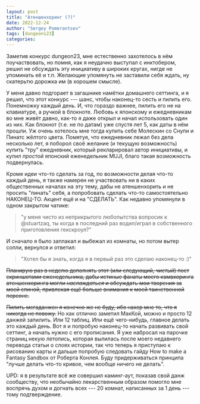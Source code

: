 ```yaml
---
layout: post
title: "Атеншенхоринг (?)"
date: 2022-12-24
author: "Sergey Pomerantsev"
tags: [dungeons23]
categories:
---
```


Заметив конкурс dungeon23, мне естественно захотелось в нём поучаствовать, но помня, как я неудачно выступал с инктобером, решил не обсуждать эту инициативу в широких кругах, нигде не упоминать её и т.п. Желающие упомянуть не заставили себя ждать, ну скатерьтю дорожка им (в хорошем смысле).

У меня давно подгорает в загашнике намётки домашнего сеттинга, и я решил, что этот конкурс --- шанс, чтобы наконец-то сесть и пилить его. Понемножку каждый день. И, что гораздо важнее, пилить его не на клавиатуре, а ручкой в блокноте. Любовь к японскому и ежедневникам во мне живёт давно, как-то я даже открыл и начал использовать один из них. Как блокнот (т.е. не по датам) уже спустя лет 5, как даты в нём прошли. Уж очень хотелось мне тогда купить себе Молескин со Снупи и Пинатс жёлтого цвета. Помятуя, что ежедневник лежал без дела несколько лет, я поборол своё желание (и текущую возможность) купить "тру" ежедневник, который рекларировал автор инициативы, и купил _простой_ японский еженедельник MUJI, благо такая возможность подвернулась.

Кроме идеи что-то сделать за год, по возможности делая что-то каждый день, я также намерен не участвовать ни в каких общественных началах на эту тему, дабы не атеншенхорить и не просить "пинать" себя, а попробовать сделать что-то самостоятельно НАКОНЕЦ-ТО. Акцент ещё и на "СДЕЛАТЬ". Как недавно упомянули в одном закрытом чатике:

> "у меня чисто из неприкрытого любопытства вопросик к @stuartzaq, ты когда в последний раз водил/играл в собственного приготовления гекскроул?"

И сначало я было заплакал и выбежал из комнаты, но потом вытер сопли, вернулся и ответил:

> "Хотел бы я знать, когда я в первый раз это сделаю наконец-то :)"

~~Планирую раз в неделю дополнять этот (или следующий, _чистый_) пост скриншотами еженедельника, дабы истиные фанаты моего камвхоринга атеншенхоринга могли _наслаждаться_ и обсуждать мои творения за моей спиной, привлекая ещё больше внимания к моей таинственной персоне.~~

~~Пилить мегаданжен я конечно же не буду, ибо нахер мне то, что я никогда не повожу.~~ Но как отлично заметил МакКой, можно и просто 12 данжей запилить. Или 12 таблиц. Или ещё чего-нибудь, главное делать это каждый день. Вот я и попробую наконец-то начать развивать свой сеттинг, а начать нужно с его прописания. Я уже набросал на парочке страниц некую летопись, которая вылилась после моего недавнего перевода статьи о слоях истории, так что теперь я приступаю к рисованию карты и дальше попробую следовать гайду How to make a Fantasy Sandbox от Роберта Конлея. Буду придерживаться принципа "лучше делать что-то кривое, чем вообще ничего не делать".

UPD: я в результате всё же совершил каминг-аут, показав свой данж сообществу, что необычайно лекарственным образом помогло мне воспрячь духом и догнать всех --- 20 комнат, написанных за 1 день --- тому подтверждение.
